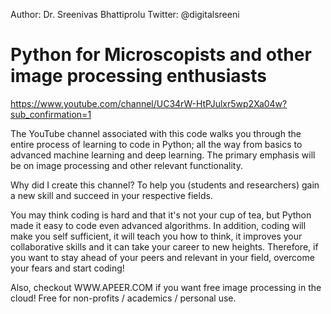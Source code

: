 Author: Dr. Sreenivas Bhattiprolu
Twitter: @digitalsreeni

# Python for Microscopists and other image processing enthusiasts
https://www.youtube.com/channel/UC34rW-HtPJulxr5wp2Xa04w?sub_confirmation=1

The YouTube channel associated with this code walks you through the entire process of learning to code in Python; all the way from basics to advanced machine learning and deep learning. The primary emphasis will be on image processing and other relevant functionality. 

Why did I create this channel? To help you (students and researchers) gain a new skill and succeed in your respective fields. 

You may think coding is hard and that it's not your cup of tea, but Python made it easy to code even advanced algorithms. In addition, coding will make you self sufficient, it will teach you how to think, it improves your collaborative skills and it can take your career to new heights. Therefore, if you want to stay ahead of your peers and relevant in your field, overcome your fears and start coding!

Also, checkout WWW.APEER.COM if you want free image processing in the cloud! 
Free for non-profits / academics / personal use. 
